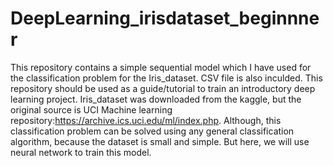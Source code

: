 # DeepLearning_irisdataset_beginnner
This repository contains a simple sequential model which I have used for the classification problem for the Iris_dataset. CSV file is also inculded. This repository should be used as a guide/tutorial to train an introductory deep learning project.
Iris_dataset was downloaded from the kaggle, but the original source is UCI Machine learning repository:https://archive.ics.uci.edu/ml/index.php.
Although, this classification problem can be solved using any general classification algorithm, because the dataset is small and simple. But here, we will use neural network to train this model.
